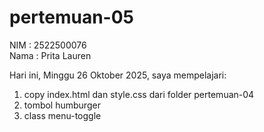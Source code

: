 # pertemuan-05

NIM : 2522500076<br>
Nama : Prita Lauren<br>

Hari ini, Minggu 26 Oktober 2025, saya mempelajari:
<ol>
    <li>copy index.html dan style.css dari folder pertemuan-04</li>
    <li>tombol humburger</li>
    <li>class menu-toggle</li>
</ol>
